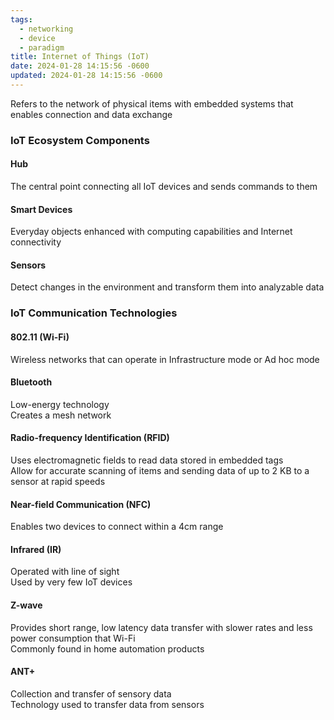```yaml
---
tags:
  - networking
  - device
  - paradigm
title: Internet of Things (IoT)
date: 2024-01-28 14:15:56 -0600
updated: 2024-01-28 14:15:56 -0600
---
```


Refers to the network of physical items with embedded systems that enables connection and data exchange

### IoT Ecosystem Components

#### Hub
The central point connecting all IoT devices and sends commands to them

#### Smart Devices
Everyday objects enhanced with computing capabilities and Internet connectivity

#### Sensors
Detect changes in the environment and transform them into analyzable data

### IoT Communication Technologies

#### 802.11 (Wi-Fi)
Wireless networks that can operate in Infrastructure mode or Ad hoc mode

#### Bluetooth
Low-energy technology  
Creates a mesh network

#### Radio-frequency Identification (RFID)
Uses electromagnetic fields to read data stored in embedded tags  
Allow for accurate scanning of items and sending data of up to 2 KB to a sensor at rapid speeds

#### Near-field Communication (NFC)
Enables two devices to connect within a 4cm range

#### Infrared (IR)
Operated with line of sight  
Used by very few IoT devices

#### Z-wave
Provides short range, low latency data transfer with slower rates and less power consumption that Wi-Fi  
Commonly found in home automation products

#### ANT+
Collection and transfer of sensory data  
Technology used to transfer data from sensors
